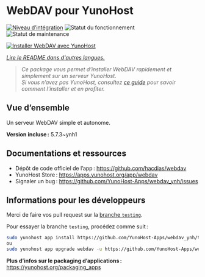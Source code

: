 <!--
Nota bene : ce README est automatiquement généré par <https://github.com/YunoHost/apps/tree/master/tools/readme_generator>
Il NE doit PAS être modifié à la main.
-->

# WebDAV pour YunoHost

[![Niveau d’intégration](https://apps.yunohost.org/badge/integration/webdav)](https://ci-apps.yunohost.org/ci/apps/webdav/)
![Statut du fonctionnement](https://apps.yunohost.org/badge/state/webdav)
![Statut de maintenance](https://apps.yunohost.org/badge/maintained/webdav)

[![Installer WebDAV avec YunoHost](https://install-app.yunohost.org/install-with-yunohost.svg)](https://install-app.yunohost.org/?app=webdav)

*[Lire le README dans d'autres langues.](./ALL_README.md)*

> *Ce package vous permet d’installer WebDAV rapidement et simplement sur un serveur YunoHost.*  
> *Si vous n’avez pas YunoHost, consultez [ce guide](https://yunohost.org/install) pour savoir comment l’installer et en profiter.*

## Vue d’ensemble

Un serveur WebDAV simple et autonome.

**Version incluse :** 5.7.3~ynh1
## Documentations et ressources

- Dépôt de code officiel de l’app : <https://github.com/hacdias/webdav>
- YunoHost Store : <https://apps.yunohost.org/app/webdav>
- Signaler un bug : <https://github.com/YunoHost-Apps/webdav_ynh/issues>

## Informations pour les développeurs

Merci de faire vos pull request sur la [branche `testing`](https://github.com/YunoHost-Apps/webdav_ynh/tree/testing).

Pour essayer la branche `testing`, procédez comme suit :

```bash
sudo yunohost app install https://github.com/YunoHost-Apps/webdav_ynh/tree/testing --debug
ou
sudo yunohost app upgrade webdav -u https://github.com/YunoHost-Apps/webdav_ynh/tree/testing --debug
```

**Plus d’infos sur le packaging d’applications :** <https://yunohost.org/packaging_apps>
